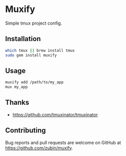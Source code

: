 # Muxify

Simple tmux project config.

## Installation

```sh
which tmux || brew install tmux
sudo gem install muxify
```

## Usage

```sh
muxify add /path/to/my_app
mux my_app
```

## Thanks

* https://github.com/tmuxinator/tmuxinator

## Contributing

Bug reports and pull requests are welcome on GitHub at https://github.com/zubin/muxify.
